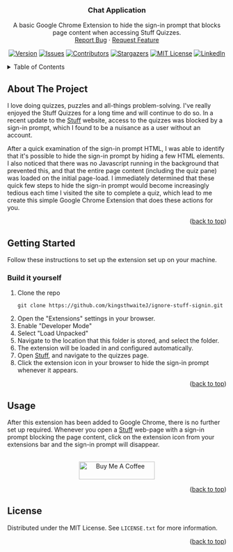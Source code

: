 <!-- PROJECT LOGO -->
<br />
<div align="center">

  <h3 align="center">Chat Application</h3>

  <p align="center">
    A basic Google Chrome Extension to hide the sign-in prompt that blocks page content when accessing Stuff Quizzes.
    <br />
    <a href="https://github.com/kingsthwaiteJ/ignore-stuff-signin/issues">Report Bug</a>
    ·
    <a href="https://github.com/kingsthwaiteJ/ignore-stuff-signin/issues">Request Feature</a>
  </p>

  [![Version][version-shield]][version-url]
  [![Issues][issues-shield]][issues-url]
  [![Contributors][contributors-shield]][contributors-url]
  [![Stargazers][stars-shield]][stars-url]
  [![MIT License][license-shield]][license-url]
  [![LinkedIn][linkedin-shield]][linkedin-url]
</div>

<!-- TABLE OF CONTENTS -->
<details>
  <summary>Table of Contents</summary>
  <ol>
    <li>
      <a href="#about-the-project">About The Project</a>
    </li>
    <li>
      <a href="#getting-started">Getting Started</a>
      <ul>
        <li><a href="#built-it-yourself">Built it yourself</a></li>
      </ul>
    </li>
    <li><a href="#usage">Usage</a></li>
    <li><a href="#license">License</a></li>
  </ol>
</details>


<!-- ABOUT THE PROJECT -->
## About The Project

I love doing quizzes, puzzles and all-things problem-solving. I've really 
enjoyed the Stuff Quizzes for a long time and will continue to do so. In
a recent update to the [Stuff](https://stuff.co.nz) website, access to the quizzes was blocked 
by a sign-in prompt, which I found to be a nuisance as a user without an
account.

After a quick examination of the sign-in prompt HTML, I was able to identify
that it's possible to hide the sign-in prompt by hiding a few HTML elements.
I also noticed that there was no Javascript running in the background that
prevented this, and that the entire page content (including the quiz pane) 
was loaded on the initial page-load. I immediately determined that these
quick few steps to hide the sign-in prompt would become increasingly tedious
each time I visited the site to complete a quiz, which lead to me create this
simple Google Chrome Extension that does these actions for you. 

<p align="right">(<a href="#readme-top">back to top</a>)</p>


<!-- GETTING STARTED -->
## Getting Started

Follow these instructions to set up the extension set up on your machine.

### Build it yourself

1. Clone the repo
   ```
   git clone https://github.com/kingsthwaiteJ/ignore-stuff-signin.git
   ```
2. Open the "Extensions" settings in your browser.
3. Enable "Developer Mode"
4. Select "Load Unpacked"
5. Navigate to the location that this folder is stored, and select the folder.
6. The extension will be loaded in and configured automatically.
7. Open [Stuff](https://www.stuff.co.nz), and navigate to the quizzes page.
8. Click the extension icon in your browser to hide the sign-in prompt whenever it appears.

<p align="right">(<a href="#readme-top">back to top</a>)</p>



<!-- USAGE EXAMPLES -->
## Usage

After this extension has been added to Google Chrome, there is no further set up required. Whenever you open a [Stuff](https://stuff.co.nz) web-page with a sign-in prompt blocking the page content, click on the extension icon from your extensions bar and the sign-in prompt will disappear.

<br/>
<div align="center">
  <a href="https://www.buymeacoffee.com/kingsthwaiteJ" target="_blank"><img src="https://cdn.buymeacoffee.com/buttons/default-yellow.png" alt="Buy Me A Coffee" height="41" width="174"></a>
</div>

<p align="right">(<a href="#readme-top">back to top</a>)</p>



<!-- LICENSE -->
## License

Distributed under the MIT License. See `LICENSE.txt` for more information.

<p align="right">(<a href="#readme-top">back to top</a>)</p>


<!-- MARKDOWN LINKS & IMAGES -->
<!-- https://www.markdownguide.org/basic-syntax/#reference-style-links -->
[contributors-shield]: https://img.shields.io/github/contributors/kingsthwaiteJ/ignore-stuff-signin?style=for-the-badge
[contributors-url]: https://github.com/kingsthwaiteJ/ignore-stuff-signin/graphs/contributors
[version-shield]: https://img.shields.io/github/package-json/v/kingsthwaiteJ/ignore-stuff-signin?style=for-the-badge
[version-url]: https://github.com/kingsthwaiteJ/Best-README-Template/network/members
[stars-shield]: https://img.shields.io/github/stars/kingsthwaiteJ/ignore-stuff-signin?style=for-the-badge
[stars-url]: https://github.com/kingsthwaiteJ/ignore-stuff-signin/stargazers
[issues-shield]: https://img.shields.io/github/issues/kingsthwaiteJ/ignore-stuff-signin?style=for-the-badge
[issues-url]: https://github.com/kingsthwaiteJ/ignore-stuff-signin/issues
[license-shield]: https://img.shields.io/github/license/kingsthwaiteJ/ignore-stuff-signin?style=for-the-badge
[license-url]: https://github.com/kingsthwaiteJ/ignore-stuff-signin/blob/master/LICENSE.txt
[linkedin-shield]: https://img.shields.io/badge/-LinkedIn-black.svg?style=for-the-badge&logo=linkedin&colorB=555
[linkedin-url]: https://linkedin.com/in/kingsthwaiteJ